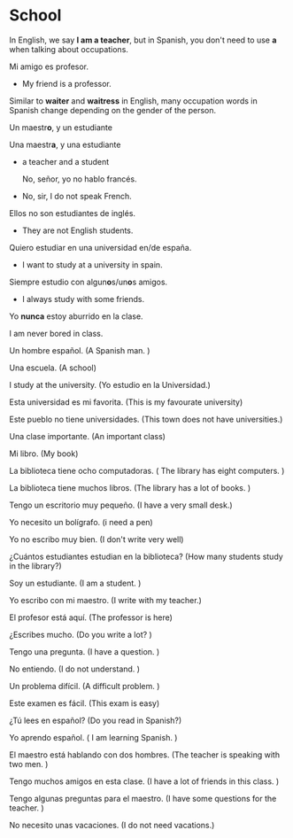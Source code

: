 # School

In English, we say **I am a teacher**, but in Spanish, you don't need to use **a** when talking about occupations.

Mi amigo es profesor.

* My friend is a professor.

Similar to **waiter** and **waitress** in English, many occupation words in Spanish change depending on the gender of the person.

Un maestr**o**, y un estudiante

Una maestr**a**, y una estudiante

* a teacher and a student

  No, señor, yo no hablo francés.

* No, sir, I do not speak French.

Ellos no son estudiantes de inglés.

* They are not English students.

Quiero estudiar en una universidad en/de españa.

* I want to study at a university in spain.

Siempre estudio con algun**o**s/un**o**s amigos.

* I always study with some friends.

Yo **nunca** estoy aburrido en la clase.

I am never bored in class.

Un hombre español. \(A Spanish man. \)

Una escuela. \(A school\)

I study at the university. \(Yo estudio en la Universidad.\)

Esta universidad es mi favorita. \(This is my favourate university\)

Este pueblo no tiene universidades. \(This town does not have universities.\)

Una clase importante. \(An important class\)

Mi libro. \(My book\)

La biblioteca tiene ocho computadoras. \( The library has eight computers. \)

La biblioteca tiene muchos libros. \(The library has a lot of books. \)

Tengo un escritorio muy pequeño. \(I have a very small desk.\)

Yo necesito un bolígrafo. \(i need a pen\)

Yo no escribo muy bien. \(I don't write very well\)

¿Cuántos estudiantes estudian en la biblioteca? \(How many students study in the library?\)

Soy un estudiante. \(I am a student. \)

Yo escribo con mi maestro. \(I write with my teacher.\)

El profesor está aquí. \(The professor is here\)

¿Escribes mucho. \(Do you write a lot? \)

Tengo una pregunta. \(I have a question. \)

No entiendo. \(I do not understand. \)

Un problema difícil. \(A difficult problem. \)

Este examen es fácil. \(This exam is easy\)

¿Tú lees en español? \(Do you read in Spanish?\)

Yo aprendo español. \( I am learning Spanish. \)

El maestro está hablando con dos hombres. \(The teacher is speaking with two men. \)

Tengo muchos amigos en esta clase. \(I have a lot of friends in this class. \)

Tengo algunas preguntas para el maestro. \(I have some questions for the teacher. \)

No necesito unas vacaciones. \(I do not need vacations.\)

